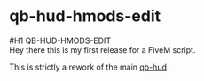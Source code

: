 # qb-hud-hmods-edit
#H1 QB-HUD-HMODS-EDIT                     
Hey there this is my first release for a FiveM script.

This is strictly a rework of the main [qb-hud](https://github.com/qbcore-framework/qb-hud)
